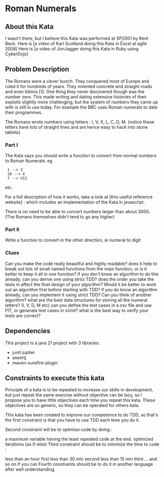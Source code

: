 # Roman Numerals
## About this Kata
I wasn’t there, but I believe this Kata was performed at XP2001 by Kent Beck. Here is [a video of Karl Scotland doing this Kata in Excel at agile 2008] Here is [a video of JonJagger doing this Kata in Ruby using CyberDojo]

## Problem Description
The Romans were a clever bunch. They conquered most of Europe and ruled it for hundreds of years. They invented concrete and straight roads and even bikinis [1]. One thing they never discovered though was the number zero. This made writing and dating extensive histories of their exploits slightly more challenging, but the system of numbers they came up with is still in use today. For example the BBC uses Roman numerals to date their programmes.

The Romans wrote numbers using letters : I, V, X, L, C, D, M. (notice these letters have lots of straight lines and are hence easy to hack into stone tablets)

### Part I
The Kata says you should write a function to convert from normal numbers to Roman Numerals: eg

     1 --> I
     10 --> X
     7 --> VII
etc.

For a full description of how it works, take a look at [this useful reference website] : which includes an implementation of the Kata in javascript.

There is no need to be able to convert numbers larger than about 3000. (The Romans themselves didn’t tend to go any higher)

### Part II
Write a function to convert in the other direction, ie numeral to digit

### Clues
Can you make the code really beautiful and highly readable?
does it help to break out lots of small named functions from the main function, or is it better to keep it all in one function?
if you don’t know an algorithm to do this already, can you derive one using strict TDD?
does the order you take the tests in affect the final design of your algorithm?
Would it be better to work out an algorithm first before starting with TDD?
if you do know an algorithm already, can you implement it using strict TDD?
Can you think of another algorithm?
what are the best data structures for storing all the numeral letters? (I, V, D, M etc)
can you define the test cases in a csv file and use FIT, or generate test cases in xUnit?
what is the best way to verify your tests are correct?

## Dependencies
This project is a java 21 project with 3 libraries:
* junit jupiter
* assertj
* maven-surefire-plugin

## Constraints to execute this kata
Principle of a kata is to be repeated to increase our skills in development, but just repeat the same exercise without objective can be lazy, so I propose you to have little objectives each time you repeat this kata. These objectives are so generic, so they can be operated for others kata.

This kata has been created to improve our competence to do TDD, so that's the first constraint is that you have to use TDD each time you do it.

Second constraint will be to optimize code by doing :

a maximum variable
having the least repeated code at the end.
optimized iterations (as if-else)
Third constraint should be to minimize the time to code :

less than an hour first
less than 30 min second
less than 15 min third
... and so on if you can
Fourth constraints should be to do it in another language after well understanding.